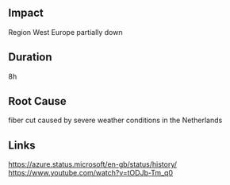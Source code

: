 ## Impact

Region West Europe partially down

## Duration

8h

## Root Cause

fiber cut caused by severe weather conditions in the Netherlands

## Links

https://azure.status.microsoft/en-gb/status/history/
https://www.youtube.com/watch?v=tODJb-Tm_q0
